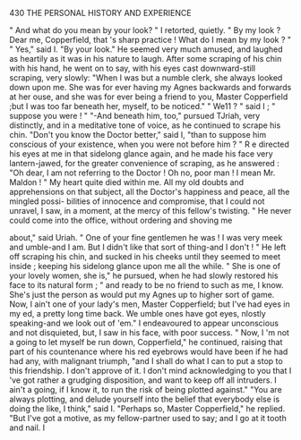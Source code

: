 430             THE PERSONAL HISTORY AND EXPERIENCE

  " And what do you mean by your look? " I retorted, quietly.
  " By my look ? Dear me, Copperfield, that 's sharp practice ! What
do I mean by my look ? "
    " Yes," said I.   "By your look."
    He seemed very much amused, and laughed as heartily as it was in his
nature to laugh. After some scraping of his chin with his hand, he went
on to say, with his eyes cast downward-still scraping, very slowly:
    "When I was but a numble clerk, she always looked down upon me.
She was for ever having my Agnes backwards and forwards at her ouse,
and she was for ever being a friend to you, Master Copperfield ;but I was
too far beneath her, myself, to be noticed."
    " We11 ? " said I ; " suppose you were ! "
   "-And      beneath him, too," pursued TJriah, very distinctly, and in a
meditative tone of voice, as he continued to scrape his chin.
    "Don't you know the Doctor better," said I, "than to suppose him
conscious of your existence, when you were not before him ? "
   R e directed his eyes at me in that sidelong glance again, and he made
his face very lantern-jawed, for the greater convenience of scraping, as he
answered :
    "Oh dear, I am not referring to the Doctor ! Oh no, poor man ! I
mean Mr. Maldon ! "
    My heart quite died within me. All my old doubts and apprehensions
on that subject, all the Doctor's happiness and peace, all the mingled possi-
bilities of innocence and compromise, that I could not unravel, I saw, in a
moment, at the mercy of this fellow's twisting.
    " He never could come into the office, without ordering and shoving me

about," said Uriah. " One of your fine gentlemen he was ! I was very
meek and umble-and I am. But I didn't like that sort of thing-and I
don't ! "
    He left off scraping his chin, and sucked in his cheeks until they seemed
 to meet inside ; keeping his sidelong glance upon me all the while.
    " She is one of your lovely women, she is," he pursued, when he had
slowly restored his face to its natural form ; " and ready to be no friend to
such as me, I know. She's just the person as would put my Agnes up
to higher sort of game. Now, I ain't one of your lady's men, Master
Copperfield; but I've had eyes in my ed, a pretty long time back. We
umble ones have got eyes, nlostly speaking-and we look out of 'em."
    I endeavoured to appear unconscious and not disquieted, but, I saw in
his face, with poor success.
    " Now, I 'm not a going to let myself be run down, Copperfield," he
continued, raising that part of his countenance where his red eyebrows
would have been if he had had any, with malignant triumph, "and I
shall do what I can to put a stop to this friendship. I don't approve of
it. I don't mind acknowledging to you that I 've got rather a grudging
disposition, and want to keep off all intruders. I ain't a going, if I know it,
to run the risk of being plotted against."
   "You are always plotting, and delude yourself into the belief that
everybody else is doing the like, I think," said I.
   "Perhaps so, Master Copperfield," he replied.            "But I've got a
motive, as my fellow-partner used to say; and I go at it tooth and nail. I
